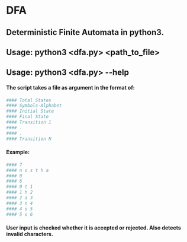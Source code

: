 # DFA
## Deterministic Finite Automata in python3.
## Usage: python3 <dfa.py> <path_to_file>
## Usage: python3 <dfa.py> --help
#### The script takes a file as argument in the format of: 

```bash
#### Total States
#### Symbols-Alphabet
#### Initial State
#### Final State
#### Transition 1
#### .
#### .
#### Transition N
```

#### Example:
```bash
#### 7
#### n o s t h a  
#### 0
#### 6 	
#### 0 t 1
#### 1 h 2
#### 2 a 3
#### 3 n 4
#### 4 o 5
#### 5 s 6
```
#### User input is checked whether it is accepted or rejected. Also detects invalid characters.
